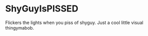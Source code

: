 # ShyGuyIsPISSED
Flickers the lights when you piss of shyguy. Just a cool little visual thingymabob.
